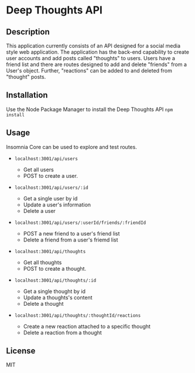 # Deep Thoughts API

## Description
This application currently consists of an API designed for a social media style web application. The application has the back-end capability to create user accounts and add posts called "thoughts" to users. Users have a friend list and there are routes designed to add and delete "friends" from a User's object. Further, "reactions" can be added to and deleted from "thought" posts.

## Installation
Use the Node Package Manager to install the Deep Thoughts API
`npm install`

## Usage
Insomnia Core can be used to explore and test routes.

- `localhost:3001/api/users`
  * Get all users
  * POST to create a user.
 
- `localhost:3001/api/users/:id`
  * Get a single user by id
  * Update a user's information
  * Delete a user
  
- `localhost:3001/api/users/:userId/friends/:friendId`
  * POST a new friend to a user's friend list
  * Delete a friend from a user's friemd list
  
- `localhost:3001/api/thoughts`
  * Get all thoughts
  * POST to create a thought.
 
- `localhost:3001/api/thoughts/:id`
  * Get a single thought by id
  * Update a thoughts's content
  * Delete a thought
  
- `localhost:3001/api/thoughts/:thoughtId/reactions`
  * Create a new reaction attached to a specific thought
  * Delete a reaction from a thought
  
## License
MIT
